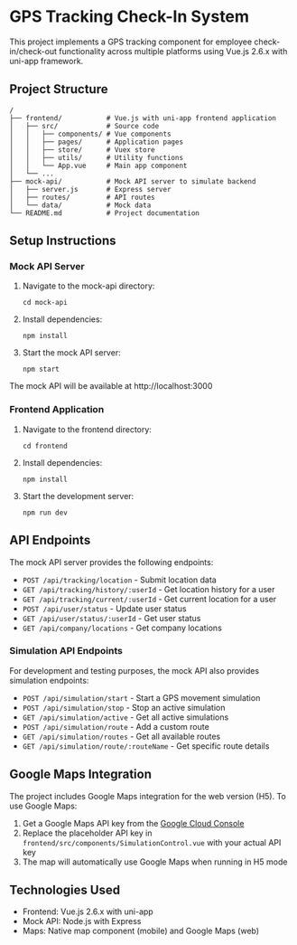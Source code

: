 # GPS Tracking Check-In System

This project implements a GPS tracking component for employee check-in/check-out functionality across multiple platforms using Vue.js 2.6.x with uni-app framework.

## Project Structure

```
/
├── frontend/           # Vue.js with uni-app frontend application
│   ├── src/            # Source code
│   │   ├── components/ # Vue components
│   │   ├── pages/      # Application pages
│   │   ├── store/      # Vuex store
│   │   ├── utils/      # Utility functions
│   │   └── App.vue     # Main app component
│   └── ...
├── mock-api/           # Mock API server to simulate backend
│   ├── server.js       # Express server
│   ├── routes/         # API routes
│   └── data/           # Mock data
└── README.md           # Project documentation
```

## Setup Instructions

### Mock API Server

1. Navigate to the mock-api directory:
   ```
   cd mock-api
   ```

2. Install dependencies:
   ```
   npm install
   ```

3. Start the mock API server:
   ```
   npm start
   ```

The mock API will be available at http://localhost:3000

### Frontend Application

1. Navigate to the frontend directory:
   ```
   cd frontend
   ```

2. Install dependencies:
   ```
   npm install
   ```

3. Start the development server:
   ```
   npm run dev
   ```

## API Endpoints

The mock API server provides the following endpoints:

- `POST /api/tracking/location` - Submit location data
- `GET /api/tracking/history/:userId` - Get location history for a user
- `GET /api/tracking/current/:userId` - Get current location for a user
- `POST /api/user/status` - Update user status
- `GET /api/user/status/:userId` - Get user status
- `GET /api/company/locations` - Get company locations

### Simulation API Endpoints

For development and testing purposes, the mock API also provides simulation endpoints:

- `POST /api/simulation/start` - Start a GPS movement simulation
- `POST /api/simulation/stop` - Stop an active simulation
- `GET /api/simulation/active` - Get all active simulations
- `POST /api/simulation/route` - Add a custom route
- `GET /api/simulation/routes` - Get all available routes
- `GET /api/simulation/route/:routeName` - Get specific route details

## Google Maps Integration

The project includes Google Maps integration for the web version (H5). To use Google Maps:

1. Get a Google Maps API key from the [Google Cloud Console](https://console.cloud.google.com/)
2. Replace the placeholder API key in `frontend/src/components/SimulationControl.vue` with your actual API key
3. The map will automatically use Google Maps when running in H5 mode

## Technologies Used

- Frontend: Vue.js 2.6.x with uni-app
- Mock API: Node.js with Express
- Maps: Native map component (mobile) and Google Maps (web)
